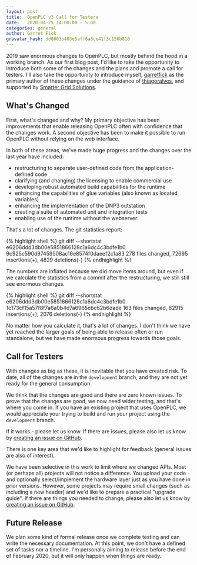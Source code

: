 ```yaml
---
layout: post
title:  OpenPLC v3 Call for Testers
date:   2020-04-25 14:00:00 - 5:00
categories: general
author: Garret Fick
gravatar_hash: dd8003b403e5aff6a8ce41f3c150b810
---
```


2019 saw enormous changes to OpenPLC, but mostly behind the
hood in a working branch. As our first blog post, I'd like to take the opportunity
to introduce both some of the changes and the plans and promote a call for
testers. I'll also take the opportunity to introduce myself,
[garretfick](https://github.com/garretfick) as
the primary author of these changes under the guidance of
[thiagoralves](https://github.com/thiagoralves), and supported by
[Smarter Grid Solutions](https://github.com/smartergridsolutions).

## What's Changed

First, what's changed and why? My primary objective has been improvements that
enable releasing OpenPLC often with confidence that the changes work. A second
objective has been to make it possible to run OpenPLC without relying on the
web interface.

In both of these areas, we've made huge progress and the changes over the last
year have included:

- restructuring to separate user-defined code from the application-defined code
- clarifying (and changing) the licensing to enable commercial use
- developing robust automated build capabilities for the runtime
- enhancing the capabilities of glue variables (also known as located variables)
- enhancing the implementation of the DNP3 outstation
- creating a suite of automated unit and integration tests
- enabling use of the runtime without the webserver

That's a lot of changes. The git statistics report:

{% highlight shell %}
git diff --shortstat e6206ddd3db00e5851866128c1a6dc4c3bdfe1b0 9c925c590d97459508ac16e8574f0daeef2c1a83
 278 files changed, 72695 insertions(+), 4829 deletions(-)
{% endhighlight %}

The numbers are inflated because we did move items around, but even if we
calculate the statistics from a commit after the restructuring, we still still
see enormous changes.

{% highlight shell %}
git diff --shortstat e6206ddd3db00e5851866128c1a6dc4c3bdfe1b0 1c173cf15a57f8f7a6a0b4d7a6965cbc62b6dade
 163 files changed, 62915 insertions(+), 2076 deletions(-)
{% endhighlight %}

No matter how you calculate it, that's a lot of changes. I don't think we have
yet reached the larger goals of being able to release often or run standalone,
but we have made enormous progress towards those goals.

## Call for Testers

With changes as big as these, it is inevitable that you have created risk.
To date, all of the changes are in the `development` branch, and they are not
yet ready for the general consumption.

We think that the changes are good and there are zero known issues. To prove
that the changes are good, we now need wider testing, and that's where you
come in. If you have an existing project that uses OpenPLC, we would appreciate
your trying to build and run your project using the `development` branch.

If it works - please let us know. If there are issues, please also let us know
by [creating an issue on GitHub](https://github.com/thiagoralves/OpenPLC_v3/issues).

There is one key area that we'd like to highlight for feedback (general
issues are also of interest).

We have been selective in this work to limit where we changed APIs. Most
(or perhaps all) projects will not notice a difference. You upload your code and
optionally select/implement the hardware layer just as you have done in prior
versions. However, some projects may require small changes (such as including
a new header) and we'd like to prepare a practical "upgrade guide".  If there
are things you needed to change, please also let us know by
[creating an issue on GitHub](https://github.com/thiagoralves/OpenPLC_v3/issues).

## Future Release

We plan some kind of formal release once we complete testing and can write the
necessary documentation. At this point, we don't have a defined set of tasks
nor a timeline. I'm personally aiming to release before the end of February
2020, but it will only happen when things are ready.
